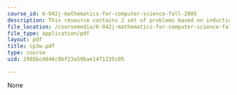 ```yaml
---
course_id: 6-042j-mathematics-for-computer-science-fall-2005
description: This resource contains 2 set of problems based on induction I.
file_location: /coursemedia/6-042j-mathematics-for-computer-science-fall-2005/2985bc4646c9bf23a59bae14f1235c05_cp3w.pdf
file_type: application/pdf
layout: pdf
title: cp3w.pdf
type: course
uid: 2985bc4646c9bf23a59bae14f1235c05

---
```

None
